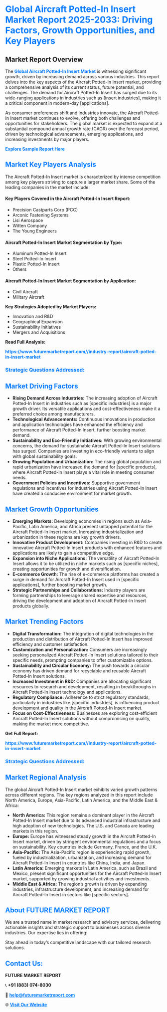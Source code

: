 <h1 style="color: #007BFF;">Global Aircraft Potted-In Insert Market Report 2025-2033: Driving Factors, Growth Opportunities, and Key Players</h1>

<section id="overview">
<h2>Market Report Overview</h2>
<p>The <a href="https://www.futuremarketreport.com//industry-report/aircraft-potted-in-insert-market" style="color: #007BFF; text-decoration: none;"><strong>Global Aircraft Potted-In Insert Market</strong></a> is witnessing significant growth, driven by increasing demand across various industries. This report delves into the key aspects of the Aircraft Potted-In Insert market, providing a comprehensive analysis of its current status, future potential, and challenges. The demand for Aircraft Potted-In Insert has surged due to its wide-ranging applications in industries such as [insert industries], making it a critical component in modern-day [applications].</p>
<p>As consumer preferences shift and industries innovate, the Aircraft Potted-In Insert market continues to evolve, offering both challenges and opportunities for stakeholders. The global market is expected to expand at a substantial compound annual growth rate (CAGR) over the forecast period, driven by technological advancements, emerging applications, and increasing investments by major players.</p>
</section>

<section id="overview">
<p><a href="https://www.futuremarketreport.com//request-sample/reportId=49538" style="color: #007BFF; text-decoration: none;"><strong>Explore Sample Report Here</strong></a></p>
</section>

<section id="key-players">
<h2 style="color: #007BFF;">Market Key Players Analysis</h2>
<p>The Aircraft Potted-In Insert market is characterized by intense competition among key players striving to capture a larger market share. Some of the leading companies in the market include:</p>
<h4>Key Players Covered in the Aircraft Potted-In Insert Report:</h4>
<ul><li>Precision Castparts Corp (PCC)</li><li>Arconic Fastening Systems</li><li>Lisi Aerospace</li><li>Witten Company</li><li>The Young Engineers</li></ul>
<h4>Aircraft Potted-In Insert Market Segmentation by Type:</h4>
<ul><li>Aluminum Potted-In Insert</li><li>Steel Potted-In Insert</li><li>Plastic Potted-In Insert</li><li>Others</li></ul>

<h4>Aircraft Potted-In Insert Market Segmentation by Application:</h4>
<ul><li>Civil Aircraft</li><li>Military Aircraft</li></ul>
<p><strong>Key Strategies Adopted by Market Players:</strong></p>
<ul>
<li>Innovation and R&D</li>
<li>Geographical Expansion</li>
<li>Sustainability Initiatives</li>
<li>Mergers and Acquisitions</li>
</ul>
</section>

<section>
<p><strong>Read Full Analysis: </strong></p><a href="https://www.futuremarketreport.com//industry-report/aircraft-potted-in-insert-market" style="color: #007BFF; text-decoration: none;"><strong>https://www.futuremarketreport.com//industry-report/aircraft-potted-in-insert-market</strong></a>
<h3 style="color: #007BFF;">Strategic Questions Addressed:</h3>
</section>

<section id="driving-factors">
<h2 style="color: #007BFF;">Market Driving Factors</h2>
<ul>
<li><strong>Rising Demand Across Industries:</strong> The increasing adoption of Aircraft Potted-In Insert in industries such as [specific industries] is a major growth driver. Its versatile applications and cost-effectiveness make it a preferred choice among manufacturers.</li>
<li><strong>Technological Advancements:</strong> Continuous innovations in production and application technologies have enhanced the efficiency and performance of Aircraft Potted-In Insert, further boosting market demand.</li>
<li><strong>Sustainability and Eco-Friendly Initiatives:</strong> With growing environmental concerns, the demand for sustainable Aircraft Potted-In Insert solutions has surged. Companies are investing in eco-friendly variants to align with global sustainability goals.</li>
<li><strong>Growing Population and Urbanization:</strong> The rising global population and rapid urbanization have increased the demand for [specific products], where Aircraft Potted-In Insert plays a vital role in meeting consumer needs.</li>
<li><strong>Government Policies and Incentives:</strong> Supportive government regulations and incentives for industries using Aircraft Potted-In Insert have created a conducive environment for market growth.</li>
</ul>
</section>

<section id="growth-opportunities">
<h2 style="color: #007BFF;">Market Growth Opportunities</h2>
<ul>
<li><strong>Emerging Markets:</strong> Developing economies in regions such as Asia-Pacific, Latin America, and Africa present untapped potential for the Aircraft Potted-In Insert market. Increasing industrialization and urbanization in these regions are key growth drivers.</li>
<li><strong>Innovative Product Development:</strong> Companies investing in R&D to create innovative Aircraft Potted-In Insert products with enhanced features and applications are likely to gain a competitive edge.</li>
<li><strong>Expansion into Niche Applications:</strong> The versatility of Aircraft Potted-In Insert allows it to be utilized in niche markets such as [specific niches], creating opportunities for growth and diversification.</li>
<li><strong>E-commerce Growth:</strong> The rise of e-commerce platforms has created a surge in demand for Aircraft Potted-In Insert used in [specific applications], further boosting market growth.</li>
<li><strong>Strategic Partnerships and Collaborations:</strong> Industry players are forming partnerships to leverage shared expertise and resources, driving the development and adoption of Aircraft Potted-In Insert products globally.</li>
</ul>
</section>

<section id="trending-factors">
<h2 style="color: #007BFF;">Market Trending Factors</h2>
<ul>
<li><strong>Digital Transformation:</strong> The integration of digital technologies in the production and distribution of Aircraft Potted-In Insert has improved efficiency and customer satisfaction.</li>
<li><strong>Customization and Personalization:</strong> Consumers are increasingly seeking personalized Aircraft Potted-In Insert solutions tailored to their specific needs, prompting companies to offer customizable options.</li>
<li><strong>Sustainability and Circular Economy:</strong> The push towards a circular economy has driven demand for recyclable and reusable Aircraft Potted-In Insert solutions.</li>
<li><strong>Increased Investment in R&D:</strong> Companies are allocating significant resources to research and development, resulting in breakthroughs in Aircraft Potted-In Insert technology and applications.</li>
<li><strong>Regulatory Compliance:</strong> Adherence to strict regulatory standards, particularly in industries like [specific industries], is influencing product development and quality in the Aircraft Potted-In Insert market.</li>
<li><strong>Focus on Cost-Effectiveness:</strong> Businesses are exploring cost-efficient Aircraft Potted-In Insert solutions without compromising on quality, making the market more competitive.</li>
</ul>
</section>

<section>
<p><strong>Get Full Report: </strong></p><a href="https://www.futuremarketreport.com//industry-report/aircraft-potted-in-insert-market" style="color: #007BFF; text-decoration: none;"><strong>https://www.futuremarketreport.com//industry-report/aircraft-potted-in-insert-market</strong></a>
<h3 style="color: #007BFF;">Strategic Questions Addressed:</h3>
</section>


<section id="regional-analysis">
<h2 style="color: #007BFF;">Market Regional Analysis</h2>
<p>The global Aircraft Potted-In Insert market exhibits varied growth patterns across different regions. The key regions analyzed in this report include North America, Europe, Asia-Pacific, Latin America, and the Middle East & Africa:</p>
<ul>
<li><strong>North America:</strong> This region remains a dominant player in the Aircraft Potted-In Insert market due to its advanced industrial infrastructure and high adoption of new technologies. The U.S. and Canada are leading markets in this region.</li>
<li><strong>Europe:</strong> Europe has witnessed steady growth in the Aircraft Potted-In Insert market, driven by stringent environmental regulations and a focus on sustainability. Key countries include Germany, France, and the U.K.</li>
<li><strong>Asia-Pacific:</strong> The Asia-Pacific region is experiencing rapid growth, fueled by industrialization, urbanization, and increasing demand for Aircraft Potted-In Insert in countries like China, India, and Japan.</li>
<li><strong>Latin America:</strong> Emerging markets in Latin America, such as Brazil and Mexico, present significant opportunities for the Aircraft Potted-In Insert market, supported by growing industrial activities and investments.</li>
<li><strong>Middle East & Africa:</strong> The region’s growth is driven by expanding industries, infrastructure development, and increasing demand for Aircraft Potted-In Insert in sectors like [specific sectors].</li>
</ul>
</section>

<footer>
<h2 style="color: #007BFF;">About FUTURE MARKET REPORT</h2>
<p>We are a trusted name in market research and advisory services, delivering actionable insights and strategic support to businesses across diverse industries. Our expertise lies in offering:</p>

<p>Stay ahead in today’s competitive landscape with our tailored research solutions.</p>

<h2 style="color: #007BFF;">Contact Us:</h2>
<p><strong>FUTURE MARKET REPORT</strong></p>
<p>📞 <strong>+91 (883) 074-8030</strong></p>
<p>📧 <strong><a href="mailto:help@futuremarketreport.com" style="color: #007BFF;">help@futuremarketreport.com</a></strong></p>
<p>🌐 <strong><a href="https://www.futuremarketreport.com/" style="color: #007BFF;">Visit Our Website</a></strong></p>
</footer>